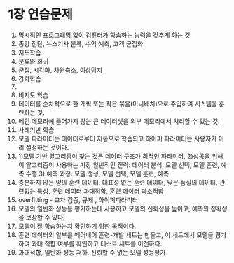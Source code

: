 # 1장 연습문제

1. 명시적인 프로그래밍 없이 컴퓨터가 학습하는 능력을 갖추게 하는 것
2. 종양 진단, 뉴스기사 분류, 수익 예측, 고객 군집화
3. 지도학습
4. 분류와 회귀
5. 군집, 시각화, 차원축소, 이상탐지
6. 강화학습
7. 
8. 비지도 학습
9. 데이터를 순차적으로 한 개씩 또는 작은 묶음(미니배치)으로 주입하여 시스템을 훈련하는 것.
10. 메인 메모리에 들어가지 않는 큰 데이터셋을 외부 메모리에서 처리할 수 있는 것.
11. 사례기반 학습
12. 모델 파라미터는 데이터로부터 자동으로 학습되고 하이퍼 파라미터는 사용자가 미리 설정하는 것이다.
13. 1)모델 기반 알고리즘이 찾는 것은 데이터 구조가 최적인 파라미터, 
    2)성공을 위해 이 알고리즘이 사용하는 가장 일반적인 전략: 데이터 분석, 모델 선택, 모델 훈련, 예측 수행
    3) 예측 과정: 모델 생성, 모델 선택, 모델 훈련, 예측
14. 충분하지 않은 양의 훈련 데이터, 대표성 없는 훈련 데이터, 낮은 품질의 데이터, 관련없는 특성, 훈련 데이터 과대적합, 훈련 데이터 과소적합
15. overfitting - 교차 검증, 규제 , 하이퍼파라미터
16. 모델의 일반화 성능을 평가하는데 사용하고 모델의 신뢰성을 높이고, 예측의 정확성을 보장할 수 있다.
17. 모델이 잘 학습하는지 확인하기 위한 목적이다.
18. 훈련 데이터의 일부를 떼어내어 훈련-개발 세트는 만들고, 이 세트에서 모델을 평가하여 과대 적합 여부를 확인하고 테스트 세트를 이전하다.
19. 과대적합, 일반화 성능 저하, 신뢰할 수 없는 모델 성능평가